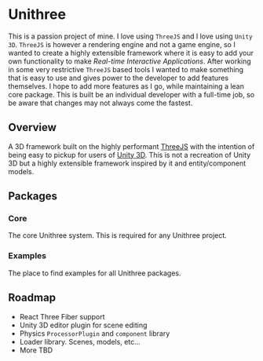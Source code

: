 # Unithree

This is a passion project of mine. I love using `ThreeJS` and I love using `Unity 3D`. `ThreeJS` is however a rendering
engine and not a game engine, so I wanted to create a highly extensible framework where it is easy to add your own
functionality to make *Real-time Interactive Applications*. After working in some very restrictive `ThreeJS` based tools
I wanted to make something that is easy to use and gives power to the developer to add features themselves. I hope to
add more features as I go, while maintaining a lean core package. This is built be an individual developer with a
full-time job, so be aware that changes may not always come the fastest.

## Overview

A 3D framework built on the highly performant [ThreeJS](https://threejs.org/) with the intention of being easy to pickup
for users of [Unity 3D](https://unity.com). This is not a recreation of Unity 3D but a highly extensible framework
inspired by it and entity/component models.

## Packages

### Core

The core Unithree system. This is required for any Unithree project.

### Examples

The place to find examples for all Unithree packages.

## Roadmap

* React Three Fiber support
* Unity 3D editor plugin for scene editing
* Physics `ProcessorPlugin` and `component` library
* Loader library. Scenes, models, etc...
* More TBD
